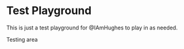# Test Playground
This is just a test playground for @IAmHughes to play in as needed.

Testing area
